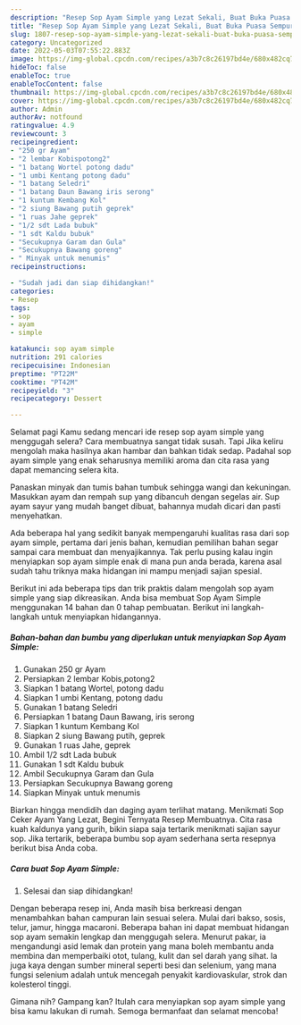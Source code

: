 ```yaml
---
description: "Resep Sop Ayam Simple yang Lezat Sekali, Buat Buka Puasa Sempurna"
title: "Resep Sop Ayam Simple yang Lezat Sekali, Buat Buka Puasa Sempurna"
slug: 1807-resep-sop-ayam-simple-yang-lezat-sekali-buat-buka-puasa-sempurna
category: Uncategorized
date: 2022-05-03T07:55:22.883Z
image: https://img-global.cpcdn.com/recipes/a3b7c8c26197bd4e/680x482cq70/sop-ayam-simple-foto-resep-utama.jpg
hideToc: false
enableToc: true
enableTocContent: false
thumbnail: https://img-global.cpcdn.com/recipes/a3b7c8c26197bd4e/680x482cq70/sop-ayam-simple-foto-resep-utama.jpg
cover: https://img-global.cpcdn.com/recipes/a3b7c8c26197bd4e/680x482cq70/sop-ayam-simple-foto-resep-utama.jpg
author: Admin
authorAv: notfound
ratingvalue: 4.9
reviewcount: 3
recipeingredient:
- "250 gr Ayam"
- "2 lembar Kobispotong2"
- "1 batang Wortel potong dadu"
- "1 umbi Kentang potong dadu"
- "1 batang Seledri"
- "1 batang Daun Bawang iris serong"
- "1 kuntum Kembang Kol"
- "2 siung Bawang putih geprek"
- "1 ruas Jahe geprek"
- "1/2 sdt Lada bubuk"
- "1 sdt Kaldu bubuk"
- "Secukupnya Garam dan Gula"
- "Secukupnya Bawang goreng"
- " Minyak untuk menumis"
recipeinstructions:

- "Sudah jadi dan siap dihidangkan!"
categories:
- Resep
tags:
- sop
- ayam
- simple

katakunci: sop ayam simple 
nutrition: 291 calories
recipecuisine: Indonesian
preptime: "PT22M"
cooktime: "PT42M"
recipeyield: "3"
recipecategory: Dessert

---
```



Selamat pagi Kamu sedang mencari ide resep sop ayam simple yang menggugah selera? Cara membuatnya sangat tidak susah. Tapi Jika keliru mengolah maka hasilnya akan hambar dan bahkan tidak sedap. Padahal sop ayam simple yang enak seharusnya memiliki aroma dan cita rasa yang dapat memancing selera kita.


Panaskan minyak dan tumis bahan tumbuk sehingga wangi dan kekuningan. Masukkan ayam dan rempah sup yang dibancuh dengan segelas air. Sup ayam sayur yang mudah banget dibuat, bahannya mudah dicari dan pasti menyehatkan.

Ada beberapa hal yang sedikit banyak mempengaruhi kualitas rasa dari sop ayam simple, pertama dari jenis bahan, kemudian pemilihan bahan segar sampai cara membuat dan menyajikannya. Tak perlu pusing kalau ingin menyiapkan sop ayam simple enak di mana pun anda berada, karena asal sudah tahu triknya maka hidangan ini mampu menjadi sajian spesial.


Berikut ini ada beberapa tips dan trik praktis dalam mengolah sop ayam simple yang siap dikreasikan. Anda bisa membuat Sop Ayam Simple menggunakan 14 bahan dan 0 tahap pembuatan. Berikut ini langkah-langkah untuk menyiapkan hidangannya.

<!--inarticleads1-->

##### Bahan-bahan dan bumbu yang diperlukan untuk menyiapkan Sop Ayam Simple:

1. Gunakan 250 gr Ayam
1. Persiapkan 2 lembar Kobis,potong2
1. Siapkan 1 batang Wortel, potong dadu
1. Siapkan 1 umbi Kentang, potong dadu
1. Gunakan 1 batang Seledri
1. Persiapkan 1 batang Daun Bawang, iris serong
1. Siapkan 1 kuntum Kembang Kol
1. Siapkan 2 siung Bawang putih, geprek
1. Gunakan 1 ruas Jahe, geprek
1. Ambil 1/2 sdt Lada bubuk
1. Gunakan 1 sdt Kaldu bubuk
1. Ambil Secukupnya Garam dan Gula
1. Persiapkan Secukupnya Bawang goreng
1. Siapkan  Minyak untuk menumis


Biarkan hingga mendidih dan daging ayam terlihat matang. Menikmati Sop Ceker Ayam Yang Lezat, Begini Ternyata Resep Membuatnya. Cita rasa kuah kaldunya yang gurih, bikin siapa saja tertarik menikmati sajian sayur sop. Jika tertarik, beberapa bumbu sop ayam sederhana serta resepnya berikut bisa Anda coba. 

<!--inarticleads2-->

##### Cara buat Sop Ayam Simple:


1. Selesai dan siap dihidangkan!

Dengan beberapa resep ini, Anda masih bisa berkreasi dengan menambahkan bahan campuran lain sesuai selera. Mulai dari bakso, sosis, telur, jamur, hingga macaroni. Beberapa bahan ini dapat membuat hidangan sop ayam semakin lengkap dan menggugah selera. Menurut pakar, ia mengandungi asid lemak dan protein yang mana boleh membantu anda membina dan memperbaiki otot, tulang, kulit dan sel darah yang sihat. Ia juga kaya dengan sumber mineral seperti besi dan selenium, yang mana fungsi selenium adalah untuk mencegah penyakit kardiovaskular, strok dan kolesterol tinggi. 

Gimana nih? Gampang kan? Itulah cara menyiapkan sop ayam simple yang bisa kamu lakukan di rumah. Semoga bermanfaat dan selamat mencoba!
